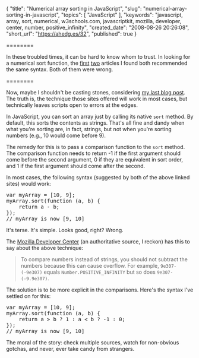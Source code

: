 {
  "title": "Numerical array sorting in JavaScript",
  "slug": "numerical-array-sorting-in-javascript",
  "topics": [
    "JavaScript"
  ],
  "keywords": "javascript, array, sort, numerical, w3schools.com, javascriptkit, mozilla, developer, center, number, positive_infinity",
  "created_date": "2008-08-26 20:26:08",
  "short_url": "https://ahedg.es/32",
  "published": true
}

========

In these troubled times, it can be hard to know whom to trust. In looking for a numerical sort function, the [first](https://www.w3schools.com/jsref/jsref_sort.asp) [two](https://www.javascriptkit.com/javatutors/arraysort.shtml) articles I found both recommended the same syntax. Both of them were wrong.

========

Now, maybe I shouldn't be casting stones, considering [my last blog post](/blog/2008/08/22/using-codas-terminal-tab-locally). The truth is, the technique those sites offered will work in most cases, but technically leaves scripts open to errors at the edges.

In JavaScript, you can sort an array just by calling its native `sort` method. By default, this sorts the contents as strings. That's all fine and dandy when what you're sorting are, in fact, strings, but not when you're sorting numbers (e.g., 10 would come before 9).

The remedy for this is to pass a comparison function to the `sort` method. The comparison function needs to return -1 if the first argument should come before the second argument, 0 if they are equivalent in sort order, and 1 if the first argument should come after the second.

In most cases, the following syntax (suggested by both of the above linked sites) would work:

<pre class="sh_javascript">
var myArray = [10, 9];
myArray.sort(function (a, b) {
    return a - b;
});
// myArray is now [9, 10]
</pre>

It's terse. It's simple. Looks good, right? Wrong.

The [Mozilla Developer Center](https://developer.mozilla.org/En/Core_JavaScript_1.5_Reference:Global_Objects:Array:sort) (an authoritative source, I reckon) has this to say about the above technique:

> To compare numbers instead of strings, you should not subtract the numbers because this can cause overflow. For example, `9e307-(-9e307)` equals `Number.POSITIVE_INFINITY` but so does `9e307-(-9.9e307)`.

The solution is to be more explicit in the comparisons. Here's the syntax I've settled on for this:

<pre class="sh_javascript">
var myArray = [10, 9];
myArray.sort(function (a, b) {
    return a > b ? 1 : a < b ? -1 : 0;
});
// myArray is now [9, 10]
</pre>

The moral of the story: check multiple sources, watch for non-obvious gotchas, and never, ever take candy from strangers.
